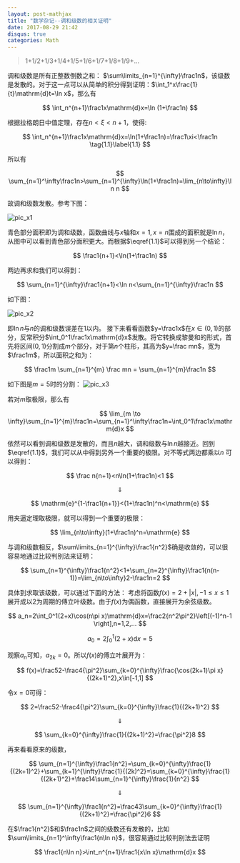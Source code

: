 ```yaml
---
layout: post-mathjax
title: "数学杂记--调和级数的相关证明"
date: 2017-08-29 21:42
disqus: true
categories: Math
---
```


>1+1/2+1/3+1/4+1/5+1/6+1/7+1/8+1/9+...


调和级数是所有正整数倒数之和：
$\sum\limits_{n=1}^{\infty}\frac1n$，该级数是发散的。对于这一点可以从简单的积分得到证明：$\int_1^x\frac{1}{t}\mathrm{d}t=\ln x$，那么有

$$
\int_n^{n+1}\frac1x\mathrm{d}x=\ln (1+\frac1n)
$$

根据拉格朗日中值定理，存在$n<\xi<n+1$，使得:

$$
\int_n^{n+1}\frac1x\mathrm{d}x=\ln(1+\frac1n)=\frac1\xi<\frac1n \tag{1.1}\label{1.1}
$$

所以有

$$
\sum_{n=1}^\infty\frac1n>\sum_{n=1}^{\infty}\ln(1+\frac1n)=\lim_{n\to\infty}\ln n
$$

故调和级数发散。参考下图：

![pic_x1](../../../../assets/images/figure_lnx1.png)

青色部分面积即为调和级数，函数曲线与$x$轴和$x=1,x=n$围成的面积就是$\ln n$，从图中可以看到青色部分面积更大。而根据$\eqref{1.1}$可以得到另一个结论：

$$
\frac1{n+1}<\ln(1+\frac1n)
$$

两边再求和我们可以得到：

$$
\sum_{n=1}^{\infty}\frac1{n+1}<\ln n<\sum_{n=1}^{\infty}\frac1n
$$

如下图：

![pic_x2](../../../../assets/images/figure_lnx2.png)

即$\ln n$与$n$的调和级数误差在1以内。
接下来看看函数$y=\frac1x$在$x\in(0,1)$的部分，反常积分$\int_0^1\frac1x\mathrm{d}x$发散。将它转换成黎曼和的形式，首先将区间$(0,1)$分割成$m$个部分，对于第$n$个柱形，其高为$y=\frac mn$，宽为$\frac1m$，所以面积之和为：

$$
\frac1m \sum_{n=1}^{m} \frac mn = \sum_{n=1}^{m}\frac1n
$$

如下图是$m=5$时的分割：
![pic_x3](../../../../assets/images/figure_lnx3.png)

若对$m$取极限，那么有

$$
\lim_{m \to \infty}\sum_{n=1}^{m}\frac1n=\sum_{n=1}^\infty\frac1n=\int_0^1\frac1x\mathrm{d}x
$$

依然可以看到调和级数是发散的，而且$n$越大，调和级数与$\ln n$越接近。回到$\eqref{1.1}$，我们可以从中得到另外一个重要的极限。对不等式两边都乘以$n$ 可以得到：

$$
\frac n{n+1}<n\ln(1+\frac1n)<1
$$

$$
\Downarrow
$$

$$
\mathrm{e}^{1-\frac1{n+1}}<(1+\frac1n)^n<\mathrm{e}
$$

用夹逼定理取极限，就可以得到一个重要的极限：

$$
\lim_{n\to\infty}(1+\frac1n)^n=\mathrm{e}
$$

与调和级数相反，$\sum\limits_{n=1}^{\infty}\frac1{n^2}$确是收敛的，可以很容易地通过比较判别法来证明：

$$
\sum_{n=1}^{\infty}\frac1{n^2}<1+\sum_{n=2}^{\infty}\frac1{n(n-1)}=\lim_{n\to\infty}2-\frac1n=2
$$

具体到求取该级数，可以通过下面的方法：
考虑将函数$f(x)=2+\left| x \right|,-1\le x \le 1$展开成以2为周期的傅立叶级数。由于$f(x)$为偶函数，直接展开为余弦级数。

$$
a_n=2\int_0^1(2+x)\cos(n\pi x)\mathrm{d}x=\frac2{n^2\pi^2}\left[(-1)^n-1 \right],n=1,2,...
$$

$$
a_0=2\int_0^1(2+x)\mathrm{d}x=5
$$

观察$a_n$可知，$a_{2k}=0$。所以$f(x)$的傅立叶展开为：

$$
f(x)=\frac52-\frac4{\pi^2}\sum_{k=0}^{\infty}\frac{\cos(2k+1)\pi x}{(2k+1)^2},x\in[-1,1]
$$

令$x=0$可得：

$$
2=\frac52-\frac4{\pi^2}\sum_{k=0}^{\infty}\frac{1}{(2k+1)^2}
$$

$$
\Downarrow
$$

$$
\sum_{k=0}^{\infty}\frac{1}{(2k+1)^2}=\frac{\pi^2}8
$$

再来看看原来的级数，

$$
\sum_{n=1}^{\infty}\frac1{n^2}=\sum_{k=0}^{\infty}\frac{1}{(2k+1)^2}+\sum_{k=1}^{\infty}\frac{1}{(2k)^2}=\sum_{k=0}^{\infty}\frac{1}{(2k+1)^2}+\frac14\sum_{n=1}^{\infty}\frac{1}{n^2}
$$

$$
\Downarrow
$$

$$
\sum_{n=1}^{\infty}\frac1{n^2}=\frac43\sum_{k=0}^{\infty}\frac{1}{(2k+1)^2}=\frac{\pi^2}6
$$

在$\frac1{n^2}$和$\frac1n$之间的级数还有发散的，比如$\sum\limits_{n=1}^\infty\frac1{n\ln n}$，很容易通过比较判别法去证明

$$
\frac1{n\ln n}>\int_n^{n+1}\frac1{x\ln x}\mathrm{d}x
$$
